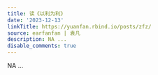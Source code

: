 ```yaml
---
title: 读《以利为利》
date: '2023-12-13'
linkTitle: https://yuanfan.rbind.io/posts/zfz/
source: earfanfan | 袁凡
description: NA ...
disable_comments: true
---
```

NA ...